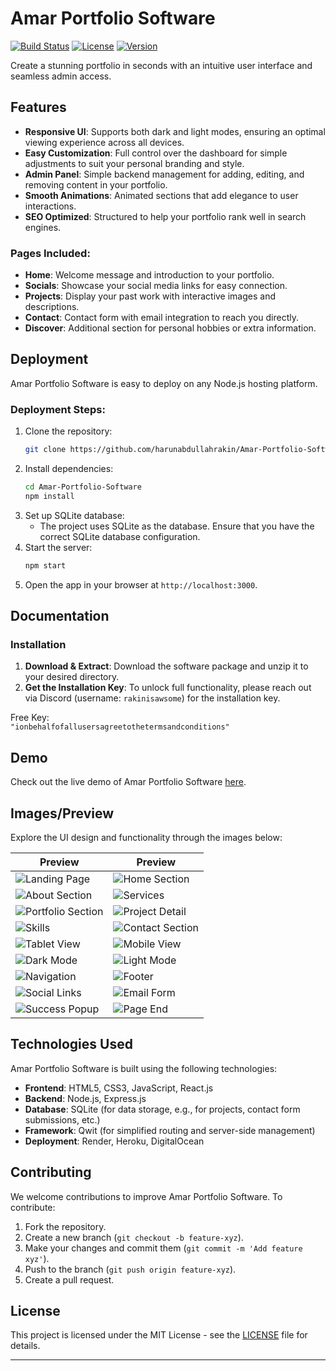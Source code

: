 # Amar Portfolio Software

[![Build Status](https://img.shields.io/badge/build-passing-brightgreen)](https://github.com/harunabdullahrakin/Amar-Portfolio-Software/actions)
[![License](https://img.shields.io/badge/license-MIT-blue)](https://opensource.org/licenses/MIT)
[![Version](https://img.shields.io/badge/version-1.0.0-blue)](https://github.com/harunabdullahrakin/Amar-Portfolio-Software/releases)

Create a stunning portfolio in seconds with an intuitive user interface and seamless admin access.

## **Features**

- **Responsive UI**: Supports both dark and light modes, ensuring an optimal viewing experience across all devices.
- **Easy Customization**: Full control over the dashboard for simple adjustments to suit your personal branding and style.
- **Admin Panel**: Simple backend management for adding, editing, and removing content in your portfolio.
- **Smooth Animations**: Animated sections that add elegance to user interactions.
- **SEO Optimized**: Structured to help your portfolio rank well in search engines.

### **Pages Included**:
- **Home**: Welcome message and introduction to your portfolio.
- **Socials**: Showcase your social media links for easy connection.
- **Projects**: Display your past work with interactive images and descriptions.
- **Contact**: Contact form with email integration to reach you directly.
- **Discover**: Additional section for personal hobbies or extra information.

## **Deployment**

Amar Portfolio Software is easy to deploy on any Node.js hosting platform.

### **Deployment Steps**:
1. Clone the repository:
    ```bash
    git clone https://github.com/harunabdullahrakin/Amar-Portfolio-Software.git
    ```
2. Install dependencies:
    ```bash
    cd Amar-Portfolio-Software
    npm install
    ```
3. Set up SQLite database:
    - The project uses SQLite as the database. Ensure that you have the correct SQLite database configuration.
4. Start the server:
    ```bash
    npm start
    ```
5. Open the app in your browser at `http://localhost:3000`.

## **Documentation**

### **Installation**

1. **Download & Extract**: Download the software package and unzip it to your desired directory.
2. **Get the Installation Key**: To unlock full functionality, please reach out via Discord (username: `rakinisawsome`) for the installation key.

Free Key:  
`"ionbehalfofallusersagreetothetermsandconditions"`

## **Demo**

Check out the live demo of Amar Portfolio Software [here](https://amar-portfolio-software.onrender.com/setup).

## **Images/Preview**

Explore the UI design and functionality through the images below:

| Preview | Preview |
|---------|---------|
| ![Landing Page](./previews/Screenshot_20250416_141013_Chrome.png) | ![Home Section](./previews/Screenshot_20250416_141020_Chrome.png) |
| ![About Section](./previews/Screenshot_20250416_141024_Chrome.png) | ![Services](./previews/Screenshot_20250416_141030_Chrome.png) |
| ![Portfolio Section](./previews/Screenshot_20250416_141035_Chrome.png) | ![Project Detail](./previews/Screenshot_20250416_141039_Chrome.png) |
| ![Skills](./previews/Screenshot_20250416_141045_Chrome.png) | ![Contact Section](./previews/Screenshot_20250416_141059_Chrome.png) |
| ![Tablet View](./previews/Screenshot_20250416_141111_Chrome.png) | ![Mobile View](./previews/Screenshot_20250416_141123_Chrome.png) |
| ![Dark Mode](./previews/Screenshot_20250416_141133_Chrome.png) | ![Light Mode](./previews/Screenshot_20250416_141144_Chrome.png) |
| ![Navigation](./previews/Screenshot_20250416_141155_Chrome.png) | ![Footer](./previews/Screenshot_20250416_141206_Chrome.png) |
| ![Social Links](./previews/Screenshot_20250416_141217_Chrome.png) | ![Email Form](./previews/Screenshot_20250416_141228_Chrome.png) |
| ![Success Popup](./previews/Screenshot_20250416_141239_Chrome.png) | ![Page End](./previews/Screenshot_20250416_141249_Chrome.png) |

## **Technologies Used**

Amar Portfolio Software is built using the following technologies:
- **Frontend**: HTML5, CSS3, JavaScript, React.js
- **Backend**: Node.js, Express.js
- **Database**: SQLite (for data storage, e.g., for projects, contact form submissions, etc.)
- **Framework**: Qwit (for simplified routing and server-side management)
- **Deployment**: Render, Heroku, DigitalOcean

## **Contributing**

We welcome contributions to improve Amar Portfolio Software. To contribute:
1. Fork the repository.
2. Create a new branch (`git checkout -b feature-xyz`).
3. Make your changes and commit them (`git commit -m 'Add feature xyz'`).
4. Push to the branch (`git push origin feature-xyz`).
5. Create a pull request.

## **License**

This project is licensed under the MIT License - see the [LICENSE](LICENSE) file for details.

---


